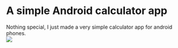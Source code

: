 # A simple Android calculator app

Nothing special, I just made a very simple calculator app for android phones.   
![](http://i.imgur.com/F6a3As3.png)